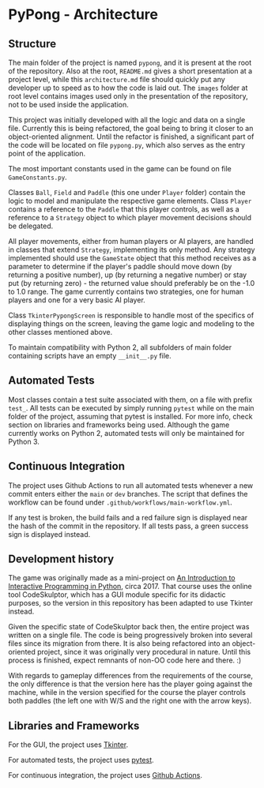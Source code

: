 # PyPong - Architecture

## Structure

The main folder of the project is named `pypong`, and it is present at the root of the repository. Also at the root, `README.md` gives a short presentation at a project level, while this `architecture.md` file should quickly put any developer up to speed as to how the code is laid out. The `images` folder at root level contains images used only in the presentation of the repository, not to be used inside the application.

This project was initially developed with all the logic and data on a single file. Currently this is being refactored, the goal being to bring it closer to an object-oriented alignment. Until the refactor is finished, a significant part of the code will be located on file `pypong.py`, which also serves as the entry point of the application.

The most important constants used in the game can be found on file `GameConstants.py`.

Classes `Ball`, `Field` and `Paddle` (this one under `Player` folder) contain the logic to model and manipulate the respective game elements. Class `Player` contains a reference to the `Paddle` that this player controls, as well as a reference to a `Strategy` object to which player movement decisions should be delegated.

All player movements, either from human players or AI players, are handled in classes that extend `Strategy`, implementing its only method. Any strategy implemented should use the `GameState` object that this method receives as a parameter to determine if the player's paddle should move down (by returning a positive number), up (by returning a negative number) or stay put (by returning zero) - the returned value should preferably be on the -1.0 to 1.0 range. The game currently contains two strategies, one for human players and one for a very basic AI player. 

Class `TkinterPypongScreen` is responsible to handle most of the specifics of displaying things on the screen, leaving the game logic and modeling to the other classes mentioned above.

To maintain compatibility with Python 2, all subfolders of main folder containing scripts have an empty `__init__.py` file.

## Automated Tests

Most classes contain a test suite associated with them, on a file with prefix `test_`. All tests can be executed by simply running `pytest` while on the main folder of the project, assuming that pytest is installed. For more info, check section on libraries and frameworks being used. Although the game currently works on Python 2, automated tests will only be maintained for Python 3.

## Continuous Integration

The project uses Github Actions to run all automated tests whenever a new commit enters either the `main` or `dev` branches. The script that defines the workflow can be found under `.github/workflows/main-workflow.yml`.

If any test is broken, the build fails and a red failure sign is displayed near the hash of the commit in the repository. If all tests pass, a green success sign is displayed instead.

## Development history

The game was originally made as a mini-project on [An Introduction to Interactive Programming in Python](https://www.coursera.org/learn/interactive-python-1), circa 2017. That course uses the online tool CodeSkulptor, which has a GUI module specific for its didactic purposes, so the version in this repository has been adapted to use Tkinter instead.

Given the specific state of CodeSkulptor back then, the entire project was written on a single file. The code is being progressively broken into several files since its migration from there. It is also being refactored into an object-oriented project, since it was originally very procedural in nature. Until this process is finished, expect remnants of non-OO code here and there. :)

With regards to gameplay differences from the requirements of the course, the only difference is that the version here has the player going against the machine, while in the version specified for the course the player controls both paddles (the left one with W/S and the right one with the arrow keys).

## Libraries and Frameworks

For the GUI, the project uses [Tkinter](https://docs.python.org/3/library/tkinter.html).

For automated tests, the project uses [pytest](https://docs.pytest.org/en/7.1.x/getting-started.html).

For continuous integration, the project uses [Github Actions](https://docs.github.com/en/actions/learn-github-actions).

